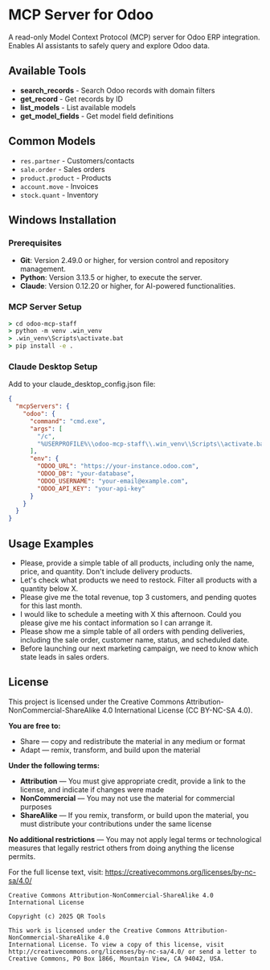 # MCP Server for Odoo

A read-only Model Context Protocol (MCP) server for Odoo ERP integration. Enables AI assistants to safely query and explore Odoo data.

## Available Tools

- **search_records** - Search Odoo records with domain filters
- **get_record** - Get records by ID  
- **list_models** - List available models
- **get_model_fields** - Get model field definitions

## Common Models

- `res.partner` - Customers/contacts
- `sale.order` - Sales orders  
- `product.product` - Products
- `account.move` - Invoices
- `stock.quant` - Inventory

## Windows Installation

### Prerequisites
- **Git**: Version 2.49.0 or higher, for version control and repository management.
- **Python**: Version 3.13.5 or higher, to execute the server.
- **Claude**: Version 0.12.20 or higher, for AI-powered functionalities.

### MCP Server Setup
```cmd
> cd odoo-mcp-staff
> python -m venv .win_venv
> .win_venv\Scripts\activate.bat
> pip install -e .
```

### Claude Desktop Setup

Add to your claude_desktop_config.json file:

```json
{
  "mcpServers": {
    "odoo": {
      "command": "cmd.exe",
      "args": [
        "/c",
        "%USERPROFILE%\\odoo-mcp-staff\\.win_venv\\Scripts\\activate.bat && python -m odoo_mcp_staff"
      ],
      "env": {
        "ODOO_URL": "https://your-instance.odoo.com",
        "ODOO_DB": "your-database",
        "ODOO_USERNAME": "your-email@example.com",
        "ODOO_API_KEY": "your-api-key"
      }
    }
  }
}
```
## Usage Examples

- Please, provide a simple table of all products, including only the name, price, and quantity. Don't include delivery products.
- Let's check what products we need to restock. Filter all products with a quantity below X.
- Please give me the total revenue, top 3 customers, and pending quotes for this last month.
- I would like to schedule a meeting with X this afternoon. Could you please give me his contact information so I can arrange it.
- Please show me a simple table of all orders with pending deliveries, including the sale order, customer name, status, and scheduled date.
- Before launching our next marketing campaign, we need to know which state leads in sales orders.


## License

This project is licensed under the Creative Commons Attribution-NonCommercial-ShareAlike 4.0 International License (CC BY-NC-SA 4.0).

**You are free to:**
- Share — copy and redistribute the material in any medium or format
- Adapt — remix, transform, and build upon the material

**Under the following terms:**
- **Attribution** — You must give appropriate credit, provide a link to the license, and indicate if changes were made
- **NonCommercial** — You may not use the material for commercial purposes
- **ShareAlike** — If you remix, transform, or build upon the material, you must distribute your contributions under the same license

**No additional restrictions** — You may not apply legal terms or technological measures that legally restrict others from doing anything the license permits.

For the full license text, visit: https://creativecommons.org/licenses/by-nc-sa/4.0/

```
Creative Commons Attribution-NonCommercial-ShareAlike 4.0 International License

Copyright (c) 2025 QR Tools

This work is licensed under the Creative Commons Attribution-NonCommercial-ShareAlike 4.0 
International License. To view a copy of this license, visit 
http://creativecommons.org/licenses/by-nc-sa/4.0/ or send a letter to 
Creative Commons, PO Box 1866, Mountain View, CA 94042, USA.
```